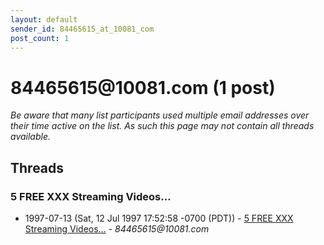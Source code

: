 ```yaml
---
layout: default
sender_id: 84465615_at_10081_com
post_count: 1
---
```


# 84465615<span>@</span>10081.com (1 post)

_Be aware that many list participants used multiple email addresses over their time active on the list. As such this page may not contain all threads available._

## Threads

### 5 FREE XXX Streaming Videos...
+ 1997-07-13 (Sat, 12 Jul 1997 17:52:58 -0700 (PDT)) - [5 FREE XXX Streaming Videos...](/archive/1997/07/004120e01e71d55cde3ae3a076703d8c6487c33aba228b52500fa9713c7abe3b) - _84465615@10081.com_

